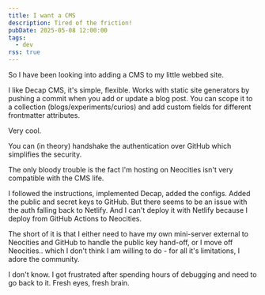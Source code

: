 ```yaml
---
title: I want a CMS
description: Tired of the friction!
pubDate: 2025-05-08 12:00:00
tags:
  - dev
rss: true
---
```


So I have been looking into adding a CMS to my little webbed site.

I like Decap CMS, it's simple, flexible. Works with static site generators by pushing a commit when you add or update a blog post. You can scope it to a collection (blogs/experiments/curios) and add custom fields for different frontmatter attributes.

Very cool.

You can (in theory) handshake the authentication over GitHub which simplifies the security.

The only bloody trouble is the fact I'm hosting on Neocities isn't very compatible with the CMS life.

I followed the instructions, implemented Decap, added the configs. Added the public and secret keys to GitHub. But there seems to be an issue with the auth falling back to Netlify. And I can't deploy it with Netlify because I deploy from GitHub Actions to Neocities.

The short of it is that I either need to have my own mini-server external to Neocities and GitHub to handle the public key hand-off, or I move off Neocities.. which I don't think I am willing to do - for all it's limitations, I adore the community.

I don't know. I got frustrated after spending hours of debugging and need to go back to it. Fresh eyes, fresh brain.